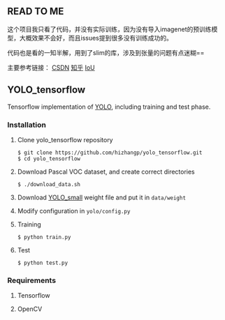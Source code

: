 ## READ TO ME
这个项目我只看了代码，并没有实际训练，因为没有导入imagenet的预训练模型，大概效果不会好，而且issues提到很多没有训练成功的。

代码也是看的一知半解，用到了slim的库，涉及到张量的问题有点迷糊==

主要参考链接：
[CSDN](http://blog.csdn.net/qq_34784753/article/details/78803423)
[知乎](https://zhuanlan.zhihu.com/p/25053311)
[IoU](https://www.lao-wang.com/?p=114)


## YOLO_tensorflow

Tensorflow implementation of [YOLO](https://arxiv.org/pdf/1506.02640.pdf), including training and test phase.

### Installation

1. Clone yolo_tensorflow repository
	```Shell
	$ git clone https://github.com/hizhangp/yolo_tensorflow.git
    $ cd yolo_tensorflow
	```

2. Download Pascal VOC dataset, and create correct directories
	```Shell
	$ ./download_data.sh
	```

3. Download [YOLO_small](https://drive.google.com/file/d/0B5aC8pI-akZUNVFZMmhmcVRpbTA/view?usp=sharing)
weight file and put it in `data/weight`

4. Modify configuration in `yolo/config.py`

5. Training
	```Shell
	$ python train.py
	```

6. Test
	```Shell
	$ python test.py
	```

### Requirements
1. Tensorflow

2. OpenCV
